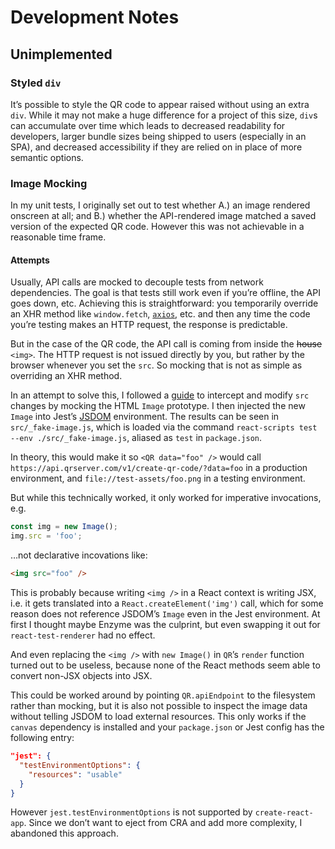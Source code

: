 # Development Notes

## Unimplemented

### Styled `div`

It’s possible to style the QR code to appear raised without using an extra `div`. While it may not make a huge difference for a project of this size, `div`s can accumulate over time which leads to decreased readability for developers, larger bundle sizes being shipped to users (especially in an SPA), and decreased accessibility if they are relied on in place of more semantic options.

### Image Mocking

In my unit tests, I originally set out to test whether A.) an image rendered onscreen at all; and B.) whether the API-rendered image matched a saved version of the expected QR code. However this was not achievable in a reasonable time frame.

#### Attempts

Usually, API calls are mocked to decouple tests from network dependencies. The goal is that tests still work even if you’re offline, the API goes down, etc. Achieving this is straightforward: you temporarily override an XHR method like `window.fetch`, [`axios`](https://github.com/axios/axios), etc. and then any time the code you’re testing makes an HTTP request, the response is predictable.

But in the case of the QR code, the API call is coming from inside the <del>house</del> `<img>`. The HTTP request is not issued directly by you, but rather by the browser whenever you set the `src`. So mocking that is not as simple as overriding an XHR method.

In an attempt to solve this, I followed a [guide](https://www.phpied.com/intercepting-new-image-src-requests/) to intercept and modify `src` changes by mocking the HTML `Image` prototype. I then injected the new `Image` into Jest’s [JSDOM](https://github.com/jsdom/jsdom) environment. The results can be seen in `src/_fake-image.js`, which is loaded via the command `react-scripts test --env ./src/_fake-image.js`, aliased as `test` in `package.json`.

In theory, this would make it so `<QR data="foo" />` would call `https://api.qrserver.com/v1/create-qr-code/?data=foo` in a production environment, and `file://test-assets/foo.png` in a testing environment.

But while this technically worked, it only worked for imperative invocations, e.g.
```js
const img = new Image();
img.src = 'foo';
```
…not declarative incovations like:
```html
<img src="foo" />
```

This is probably because writing `<img />` in a React context is writing JSX, i.e. it gets translated into a `React.createElement('img')` call, which for some reason does not reference JSDOM’s `Image` even in the Jest environment. At first I thought maybe Enzyme was the culprint, but even swapping it out for `react-test-renderer` had no effect.

And even replacing the `<img />` with `new Image()` in `QR`’s `render` function turned out to be useless, because none of the React methods seem able to convert non-JSX objects into JSX.

This could be worked around by pointing `QR.apiEndpoint` to the filesystem rather than mocking, but it is also not possible to inspect the image data without telling JSDOM to load external resources. This only works if the `canvas` dependency is installed and your `package.json` or Jest config has the following entry:
```json
"jest": {
  "testEnvironmentOptions": {
    "resources": "usable"
  }
}
```
However `jest.testEnvironmentOptions` is not supported by `create-react-app`. Since we don’t want to eject from CRA and add more complexity, I abandoned this approach.